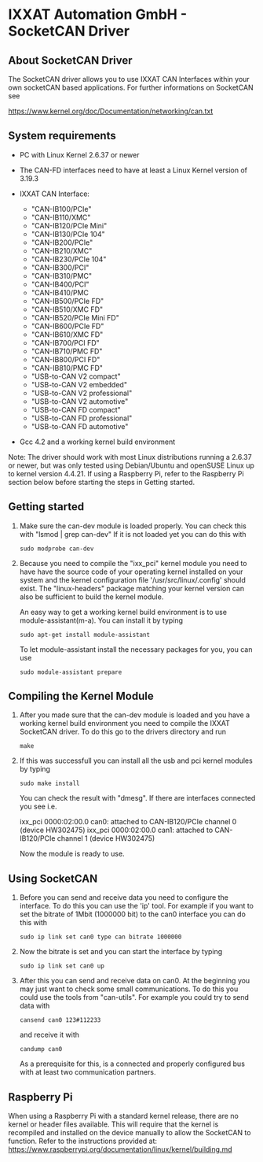 # IXXAT Automation GmbH - SocketCAN Driver


## About SocketCAN Driver

The SocketCAN driver allows you to use IXXAT CAN Interfaces within your own
socketCAN based applications. For further informations on SocketCAN see 

https://www.kernel.org/doc/Documentation/networking/can.txt

## System requirements

* PC with Linux Kernel 2.6.37 or newer
* The CAN-FD interfaces need to have at least a Linux Kernel version of 3.19.3
* IXXAT CAN Interface:
  - "CAN-IB100/PCIe"
  - "CAN-IB110/XMC"
  - "CAN-IB120/PCIe Mini"
  - "CAN-IB130/PCIe 104"
  - "CAN-IB200/PCIe"
  - "CAN-IB210/XMC"
  - "CAN-IB230/PCIe 104"
  - "CAN-IB300/PCI"
  - "CAN-IB310/PMC"
  - "CAN-IB400/PCI"
  - "CAN-IB410/PMC
  - "CAN-IB500/PCIe FD"
  - "CAN-IB510/XMC FD"
  - "CAN-IB520/PCIe Mini FD"
  - "CAN-IB600/PCIe FD"
  - "CAN-IB610/XMC FD"
  - "CAN-IB700/PCI FD"
  - "CAN-IB710/PMC FD"
  - "CAN-IB800/PCI FD"
  - "CAN-IB810/PMC FD"
  - "USB-to-CAN V2 compact"
  - "USB-to-CAN V2 embedded"
  - "USB-to-CAN V2 professional"
  - "USB-to-CAN V2 automotive"
  - "USB-to-CAN FD compact"
  - "USB-to-CAN FD professional"
  - "USB-to-CAN FD automotive"

* Gcc 4.2 and a working kernel build environment

Note: 
  The driver should work with most Linux distributions running a 2.6.37 or newer, 
  but was only tested using Debian/Ubuntu and openSUSE Linux up to kernel version 4.4.21. 
  If using a Raspberry Pi, refer to the Raspberry Pi section below before starting the 
  steps in Getting started.


## Getting started

1) Make sure the can-dev module is loaded properly. 
   You can check this with "lsmod | grep can-dev"
   If it is not loaded yet you can do this with 

   `sudo modprobe can-dev`

2) Because you need to compile the "ixx_pci" kernel module you need to have
   have the source code of your operating kernel installed on your
   system and the kernel configuration file '/usr/src/linux/.config' should 
   exist. The "linux-headers" package matching your kernel version can also 
   be sufficient to build the kernel module.

   An easy way to get a working kernel build environment is to use 
   module-assistant(m-a). You can install it by typing 

   `sudo apt-get install module-assistant` 

   To let module-assistant install the necessary packages for you, you can use

   `sudo module-assistant prepare`


## Compiling the Kernel Module

1) After you made sure that the can-dev module is loaded
   and you have a working kernel build environment you 
   need to compile the IXXAT SocketCAN driver. To do this go 
   to the drivers directory and run 

   `make`

2) If this was successfull you can install all the usb and pci kernel modules by
   typing 

   `sudo make install`

   You can check the result with "dmesg". If there are interfaces connected
   you see i.e. 

   ixx_pci 0000:02:00.0 can0: attached to CAN-IB120/PCIe channel 0 (device HW302475)
   ixx_pci 0000:02:00.0 can1: attached to CAN-IB120/PCIe channel 1 (device HW302475)

   Now the module is ready to use.


## Using SocketCAN

1) Before you can send and receive data you need to configure 
   the interface. To do this you can use the 'ip' tool. For example if you 
   want to set the bitrate of 1Mbit (1000000 bit) to the can0 interface
   you can do this with

   `sudo ip link set can0 type can bitrate 1000000`

2) Now the bitrate is set and you can start the interface by typing

   `sudo ip link set can0 up`

3) After this you can send and receive data on can0. At the beginning you may
   just want to check some small communications. To do this you could use the
   tools from "can-utils". For example you could try to send data with

   `cansend can0 123#112233`
   
   and receive it with 
   
   `candump can0`
   
   As a prerequisite for this, is a connected and properly configured bus with
   at least two communication partners.

## Raspberry Pi

When using a Raspberry Pi with a standard kernel release, there are no kernel
or header files available.  This will require that the kernel is recompiled 
and installed on the device manually to allow the SocketCAN to function.  Refer
to the instructions provided at: 
https://www.raspberrypi.org/documentation/linux/kernel/building.md

